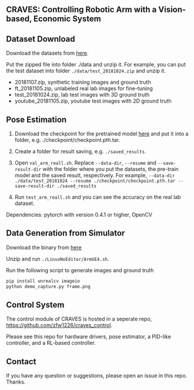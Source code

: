 ## CRAVES: Controlling Robotic Arm with a Vision-based, Economic System

## Dataset Download

Download the datasets from [here](http://www.cs.jhu.edu/~qiuwch/craves/dataset/).

Put the zipped file into folder ./data and unzip it. For example, you can put the test dataset into folder `./data/test_20181024.zip` and unzip it.

- 20181107.zip, synthetic training images and ground truth
- ft_20181105.zip, unlabeled real lab images for fine-tuning
- test_20181024.zip, lab test images with 3D ground truth 
- youtube_20181105.zip, youtube test images with 2D ground truth

## Pose Estimation

1. Download the checkpoint for the pretrained model [here](http://www.cs.jhu.edu/~qiuwch/craves/) and put it into a folder, e.g. ./checkpoint/checkpoint.pth.tar. 
2. Create a folder for result saving, e.g. `./saved_results`.
3. Open `val_arm_reall.sh`. Replace `--data-dir`, `--resume` and `--save-result-dir` with the folder where you put the datasets, the pre-train model and the saved result, respectively. For example,
`--data-dir ./data/test_20181024 --resume ./checkpoint/checkpoint.pth.tar --save-result-dir ./saved_results`

4. Run `test_arm_reall.sh` and you can see the accuracy on the real lab dataset.

Dependencies: pytorch with version 0.4.1 or higher, OpenCV

## Data Generation from Simulator

Download the binary from [here](https://cs.jhu.edu/~qiuwch/craves/sim/arm-0610.zip)

Unzip and run `./LinuxNoEditor/ArmUE4.sh`.

Run the following script to generate images and ground truth

```bash
pip install unrealcv imageio
python demo_capture.py frame.png
```

## Control System

The control module of CRAVES is hosted in a seperate repo, https://github.com/zfw1226/craves_control.

Please see this repo for hardware drivers, pose estimator, a PID-like controller, and a RL-based controller.

## Contact

If you have any question or suggestions, please open an issue in this repo. Thanks.




